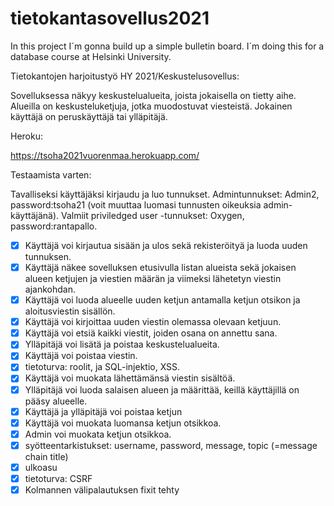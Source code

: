 # tietokantasovellus2021
In this project I´m gonna build up a simple bulletin board.
I´m doing this for a database course at Helsinki University.

Tietokantojen harjoitustyö HY 2021/Keskustelusovellus:

Sovelluksessa näkyy keskustelualueita, joista jokaisella on tietty aihe. Alueilla on keskusteluketjuja, jotka muodostuvat viesteistä. Jokainen käyttäjä on peruskäyttäjä tai ylläpitäjä.

Heroku:

https://tsoha2021vuorenmaa.herokuapp.com/

Testaamista varten: 

Tavalliseksi käyttäjäksi kirjaudu ja luo tunnukset.
Admintunnukset: Admin2, password:tsoha21 (voit muuttaa luomasi tunnusten oikeuksia admin-käyttäjänä).
Valmiit priviledged user -tunnukset: Oxygen, password:rantapallo.


- [x] Käyttäjä voi kirjautua sisään ja ulos sekä rekisteröityä ja luoda uuden tunnuksen.
- [x] Käyttäjä näkee sovelluksen etusivulla listan alueista sekä jokaisen alueen ketjujen ja viestien määrän ja viimeksi lähetetyn viestin ajankohdan.
- [x] Käyttäjä voi luoda alueelle uuden ketjun antamalla ketjun otsikon ja aloitusviestin sisällön.
- [x] Käyttäjä voi kirjoittaa uuden viestin olemassa olevaan ketjuun.
- [x] Käyttäjä voi etsiä kaikki viestit, joiden osana on annettu sana.
- [x] Ylläpitäjä voi lisätä ja poistaa keskustelualueita.
- [x] Käyttäjä voi poistaa viestin.
- [x] tietoturva: roolit, ja SQL-injektio, XSS.
- [x] Käyttäjä voi muokata lähettämänsä viestin sisältöä.
- [x] Ylläpitäjä voi luoda salaisen alueen ja määrittää, keillä käyttäjillä on pääsy alueelle.
- [x] Käyttäjä ja ylläpitäjä voi poistaa ketjun
- [x] Käyttäjä voi muokata luomansa ketjun otsikkoa. 
- [x] Admin voi muokata ketjun otsikkoa. 
- [x] syötteentarkistukset: username, password, message, topic (=message chain title)
- [x] ulkoasu
- [x] tietoturva: CSRF 
- [x] Kolmannen välipalautuksen fixit tehty
